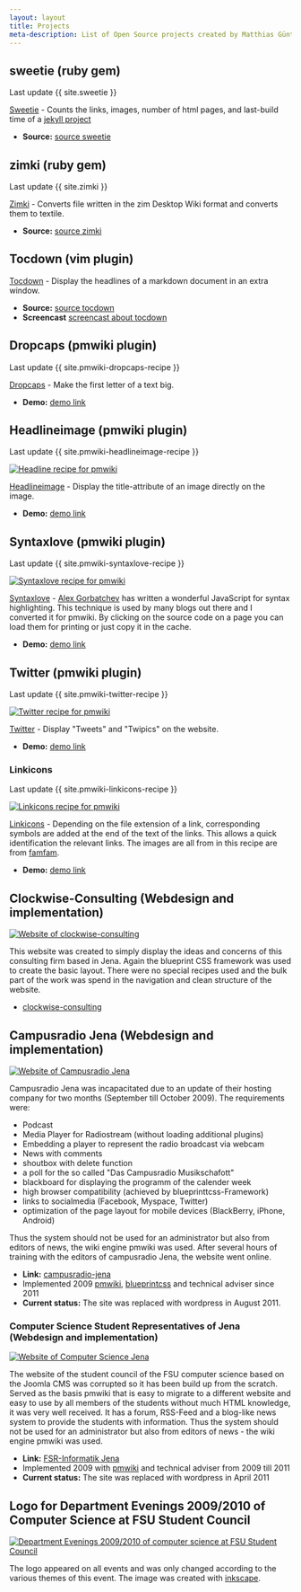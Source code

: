 ```yaml
---
layout: layout
title: Projects
meta-description: List of Open Source projects created by Matthias Günther
---
```


## sweetie (ruby gem)

<section class="lastupdate">
  Last update {{ site.sweetie }}
</section>

<div class="clearfix"></div>

[Sweetie](https://rubygems.org/gems/sweetie) - Counts the links, images, number of html pages, and
last-build time of a [jekyll project](http://jekyllrb.com)

- **Source:** [source sweetie](https://github.com/matthias-guenther/sweetie)


## zimki (ruby gem)

<section class="lastupdate">
  Last update {{ site.zimki }}
</section>

<div class="clearfix"></div>

[Zimki](https://rubygems.org/gems/zimki) - Converts file written in the zim Desktop Wiki format and
converts them to textile.

- **Source:** [source zimki](https://github.com/matthias-guenther/zimki)


## Tocdown (vim plugin)

[Tocdown](http://www.vim.org/scripts/script.php?script_id=3856) - Display the headlines of
a markdown document in an extra window.

- **Source:** [source tocdown](https://github.com/matthias-guenther/tocdown)
- **Screencast** [screencast about tocdown](http://www.screenr.com/zvos)


## Dropcaps (pmwiki plugin)

<section class="lastupdate">
  Last update {{ site.pmwiki-dropcaps-recipe }}
</section>

<div class="clearfix"></div>

[Dropcaps](http://www.pmwiki.org/wiki/Cookbook/Dropcaps) - Make the first letter of a
text big.

- **Demo:** [demo link](http://pmwiki.wikimatze.de/pmwiki-2.2.5/pmwiki.php?n=Main.DropCaps)


## Headlineimage (pmwiki plugin)

<section class="lastupdate">
  Last update {{ site.pmwiki-headlineimage-recipe }}
</section>

<div class="clearfix"></div>

<a href="http://farm8.staticflickr.com/7213/7284689512_f855d570b6.jpg" title="Headline recipe for pmwiki" class="fancybox"><img src="http://farm8.staticflickr.com/7213/7284689512_f855d570b6_n.jpg" class="center" alt="Headline recipe for pmwiki"/></a>

[Headlineimage](http://www.pmwiki.org/wiki/Cookbook/HeadlineImage) - Display the
title-attribute of an image directly on the image.

- **Demo:** [demo link](http://pmwiki.wikimatze.de/pmwiki-2.2.5/pmwiki.php?n=Main.Headlineimage)


## Syntaxlove (pmwiki plugin)

<section class="lastupdate">
  Last update {{ site.pmwiki-syntaxlove-recipe }}
</section>

<div class="clearfix"></div>

<a href="http://farm9.staticflickr.com/8005/7284689280_87ac2f7271_b.jpg" title="Syntaxlove recipe for pmwiki" class="fancybox"><img src="http://farm9.staticflickr.com/8005/7284689280_87ac2f7271_z.jpg" class="center" alt="Syntaxlove recipe for pmwiki"/></a>

[Syntaxlove](http://www.pmwiki.org/wiki/Cookbook/Syntaxlove) -
[Alex Gorbatchev](http://alexgorbatchev.com/SyntaxHighlighter) has written a wonderful JavaScript
for syntax highlighting. This technique is used by many blogs out there and I converted it for
pmwiki. By clicking on the source code on a page you can load them for printing or just copy it in
the cache.

- **Demo:** [demo link](http://pmwiki.wikimatze.de/pmwiki-2.2.5/pmwiki.php?n=Main.Syntaxlove)


## Twitter (pmwiki plugin)

<section class="lastupdate">
  Last update {{ site.pmwiki-twitter-recipe }}
</section>

<div class="clearfix"></div>

<a href="http://farm9.staticflickr.com/8162/7284689208_f21d51eb35_b.jpg" title="Twitter recipe for pmwiki" class="fancybox"><img src="http://farm9.staticflickr.com/8162/7284689208_f21d51eb35_z.jpg" class="center" alt="Twitter recipe for pmwiki"/></a>

[Twitter](http://www.pmwiki.org/wiki/Cookbook/Twitter) - Display "Tweets" and "Twipics" on the
website.

- **Demo:** [demo link](http://pmwiki.wikimatze.de/pmwiki-2.2.5/pmwiki.php?n=Main.Twitter)


### Linkicons

<section class="lastupdate">
  Last update {{ site.pmwiki-linkicons-recipe }}
</section>

<div class="clearfix"></div>

<a href="http://farm9.staticflickr.com/8011/7284599918_342e65a2bd.jpg" title="Linkicons recipe for pmwiki" class="fancybox"><img src="http://farm9.staticflickr.com/8011/7284599918_342e65a2bd.jpg" class="center" alt="Linkicons recipe for pmwiki"/></a>

[Linkicons](http://www.pmwiki.org/wiki/Cookbook/LinkIcons) - Depending on the file extension of a
link, corresponding symbols are added at the end of the text of the links.  This allows a quick
identification the relevant links. The images are all from in this recipe are from
[famfam](http://www.famfamfam.com).

- **Demo:** [demo link](http://pmwiki.wikimatze.de/pmwiki-2.2.5/pmwiki.php?n=Main.Linkicons)


## Clockwise-Consulting (Webdesign and implementation)

<a href="http://farm8.staticflickr.com/7240/7284690144_abb5849b80_b.jpg" title="Website of clockwise-consulting" class="fancybox"><img src="http://farm8.staticflickr.com/7240/7284690144_abb5849b80_z.jpg" class="center" alt="Website of clockwise-consulting"/></a>

This website was created to simply display the ideas and concerns of this consulting firm based in
Jena. Again the blueprint CSS framework was used to create the basic layout. There were no special
recipes used and the bulk part of the work was spend in the navigation and clean structure of the
website.

- [clockwise-consulting](http://www.clockwise-consulting.de)


## Campusradio Jena (Webdesign and implementation)

<a href="http://farm9.staticflickr.com/8166/7284688770_746fe6c8ab_b.jpg" title="Website of Campusradio Jena" class="fancybox"><img src="http://farm9.staticflickr.com/8166/7284688770_746fe6c8ab_z.jpg" class="center" alt="Website of Campusradio Jena"/></a>

Campusradio Jena was incapacitated due to an update of their hosting company for two months (September till October
2009). The requirements were:

- Podcast
- Media Player for Radiostream (without loading additional plugins)
- Embedding a player to represent the radio broadcast via webcam
- News with comments
- shoutbox with delete function
- a poll for the so called "Das Campusradio Musikschafott"
- blackboard for displaying the programm of the calender week
- high browser compatibility (achieved by blueprinttcss-Framework)
- links to socialmedia (Facebook, Myspace, Twitter)
- optimization of the page layout for mobile devices (BlackBerry, iPhone, Android)


Thus the system should not be used for an administrator but also from editors of news, the wiki engine pmwiki was used.
After several hours of training with the editors of campusradio Jena, the website went online.


- **Link:** [campusradio-jena](http://www.campusradio-jena.de)
- Implemented 2009 [pmwiki](http://www.pmwiki.org), [blueprintcss](http://blueprintcss.org) and technical adviser since
  2011
- **Current status:** The site was replaced with wordpress in August 2011.


### Computer Science Student Representatives of Jena (Webdesign and implementation)

<a href="http://farm8.staticflickr.com/7104/7284689428_2157086f0e_b.jpg" title="Website of Computer Science Jena" class="fancybox"><img src="http://farm8.staticflickr.com/7104/7284689428_2157086f0e_z.jpg" class="center" alt="Website of Computer Science Jena"/></a>

The website of the student council of the FSU computer science based on the Joomla CMS was corrupted so it has been
build up from the scratch.  Served as the basis pmwiki that is easy to migrate to a different website and easy to use by
all members of the students without much HTML knowledge, it was very well received. It has a forum, RSS-Feed and a
blog-like news system to provide the students with information. Thus the system should not be used for an administrator
but also from editors of news - the wiki engine pmwiki was used.

- **Link:** [FSR-Informatik Jena](http://users.minet.uni-jena.de/~fsrinfo)
- Implemented 2009 with [pmwiki](http://www.pmwiki.org) and technical adviser from 2009
  till 2011
- **Current status:** The site was replaced with wordpress in April 2011


## Logo for Department Evenings 2009/2010 of Computer Science at FSU Student Council

<a href="http://farm9.staticflickr.com/8002/7284689342_e600775b9a_z.jpg" title="Department Evenings 2009/2010 of computer science at FSU Student Council" class="fancybox"><img src="http://farm9.staticflickr.com/8002/7284689342_e600775b9a_z.jpg" class="center" alt="Department Evenings 2009/2010 of computer science at FSU Student Council"/></a>

The logo appeared on all events and was only changed according to the various themes of this event. The image was
created with [inkscape](http://www.inkscape.org).


